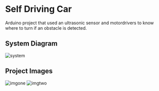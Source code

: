 # Self Driving Car
Arduino project that used an ultrasonic sensor and motordrivers to know where to turn if an obstacle is detected.

## System Diagram
![system](https://i.imgur.com/vLXuPz4.png)

## Project Images
![imgone](https://i.imgur.com/lHrbqiY.png)
![imgtwo](https://i.imgur.com/Btarsmf.png)
